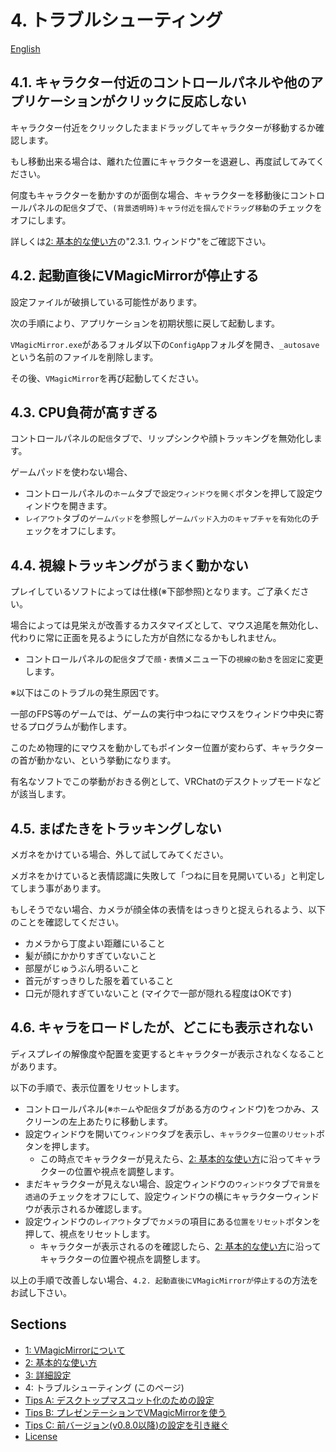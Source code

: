 
# 4. トラブルシューティング

[English](./en_troubleshooting.html)

## 4.1. キャラクター付近のコントロールパネルや他のアプリケーションがクリックに反応しない

キャラクター付近をクリックしたままドラッグしてキャラクターが移動するか確認します。

もし移動出来る場合は、離れた位置にキャラクターを退避し、再度試してみてください。

何度もキャラクターを動かすのが面倒な場合、キャラクターを移動後にコントロールパネルの`配信`タブで、`(背景透明時)キャラ付近を掴んでドラッグ移動`のチェックをオフにします。

詳しくは[2: 基本的な使い方](./get_started.html)の"2.3.1. ウィンドウ"をご確認下さい。


## 4.2. 起動直後にVMagicMirrorが停止する

設定ファイルが破損している可能性があります。

次の手順により、アプリケーションを初期状態に戻して起動します。

`VMagicMirror.exe`があるフォルダ以下の`ConfigApp`フォルダを開き、`_autosave`という名前のファイルを削除します。

その後、`VMagicMirror`を再び起動してください。


## 4.3. CPU負荷が高すぎる

コントロールパネルの`配信`タブで、リップシンクや顔トラッキングを無効化します。

ゲームパッドを使わない場合、

* コントロールパネルの`ホーム`タブで`設定ウィンドウを開く`ボタンを押して設定ウィンドウを開きます。
* `レイアウト`タブの`ゲームパッド`を参照し`ゲームパッド入力のキャプチャを有効化`のチェックをオフにします。


## 4.4. 視線トラッキングがうまく動かない

プレイしているソフトによっては仕様(※下部参照)となります。ご了承ください。

場合によっては見栄えが改善するカスタマイズとして、マウス追尾を無効化し、代わりに常に正面を見るようにした方が自然になるかもしれません。

* コントロールパネルの`配信`タブで`顔・表情`メニュー下の`視線の動き`を`固定`に変更します。


※以下はこのトラブルの発生原因です。

一部のFPS等のゲームでは、ゲームの実行中つねにマウスをウィンドウ中央に寄せるプログラムが動作します。

このため物理的にマウスを動かしてもポインター位置が変わらず、キャラクターの首が動かない、という挙動になります。

有名なソフトでこの挙動がおきる例として、VRChatのデスクトップモードなどが該当します。



## 4.5. まばたきをトラッキングしない

メガネをかけている場合、外して試してみてください。

メガネをかけていると表情認識に失敗して「つねに目を見開いている」と判定してしまう事があります。

もしそうでない場合、カメラが顔全体の表情をはっきりと捉えられるよう、以下のことを確認してください。

* カメラから丁度よい距離にいること
* 髪が顔にかかりすぎていないこと
* 部屋がじゅうぶん明るいこと
* 首元がすっきりした服を着ていること
* 口元が隠れすぎていないこと (マイクで一部が隠れる程度はOKです)

## 4.6. キャラをロードしたが、どこにも表示されない

ディスプレイの解像度や配置を変更するとキャラクターが表示されなくなることがあります。

以下の手順で、表示位置をリセットします。

* コントロールパネル(※`ホーム`や`配信`タブがある方のウィンドウ)をつかみ、スクリーンの左上あたりに移動します。
* 設定ウィンドウを開いて`ウィンドウ`タブを表示し、`キャラクター位置のリセット`ボタンを押します。
    + この時点でキャラクターが見えたら、[2: 基本的な使い方](./get_started.html)に沿ってキャラクターの位置や視点を調整します。
* まだキャラクターが見えない場合、設定ウィンドウの`ウィンドウ`タブで`背景を透過`のチェックをオフにして、設定ウィンドウの横にキャラクターウィンドウが表示されるか確認します。
* 設定ウィンドウの`レイアウト`タブで`カメラ`の項目にある`位置をリセット`ボタンを押して、視点をリセットします。
    * キャラクターが表示されるのを確認したら、[2: 基本的な使い方](./get_started.html)に沿ってキャラクターの位置や視点を調整します。

以上の手順で改善しない場合、`4.2. 起動直後にVMagicMirrorが停止する`の方法をお試し下さい。



## Sections

* [1: VMagicMirrorについて](./index.html)
* [2: 基本的な使い方](./get_started.html)
* [3: 詳細設定](./about_settings.html)
* 4: トラブルシューティング (このページ)
* [Tips A: デスクトップマスコット化のための設定](./tips_desktop_mascot.html)
* [Tips B: プレゼンテーションでVMagicMirrorを使う](./tips_presentation.html)
* [Tips C: 前バージョン(v0.8.0以降)の設定を引き継ぐ](./tips_load_prev_setting.html)
* [License](./about_license.html)
